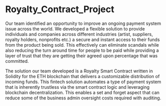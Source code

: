 # Royalty_Contract_Project

Our team identified an opportunity to improve an ongoing payment  system issue across the world. We developed a flexible solution to provide individuals and companies across different industries (artist, suppliers, royalty holders, nonprofits etc.) a secure and instant access to their funds from the product being sold. This effectively can eliminate scandals while also reducing the turn around time for people to be paid while providing a layer of trust that they are getting their agreed upon percentage that was committed. 

The solution our team developed is a Royalty Smart Contract written in Solidity for the ETH blockchain that delivers a customizable distribution of incoming funds. This fintech solution automates a type of payment system that is inherently trustless via the smart contract logic and leveraging blockchain decentralization. This enables a set and forget aspect that can reduce some of the business admin oversight costs required with auditing.
